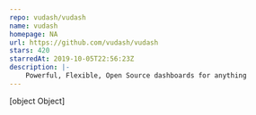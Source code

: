 ```yaml
---
repo: vudash/vudash
name: vudash
homepage: NA
url: https://github.com/vudash/vudash
stars: 420
starredAt: 2019-10-05T22:56:23Z
description: |-
    Powerful, Flexible, Open Source dashboards for anything
---
```


[object Object]
